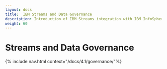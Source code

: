 ```yaml
---
layout: docs
title:  IBM Streams and Data Governance
description: Introduction of IBM Streams integration with IBM InfoSphere Data Catalog
weight: 60
---
```


# Streams and Data Governance

{% include nav.html context="/docs/4.1/governance/"%}
